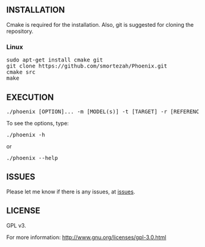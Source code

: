 <h2>INSTALLATION</h2>
Cmake is required for the installation. Also, git is suggested for cloning the repository.
<h3>Linux</h3>
<pre>
sudo apt-get install cmake git
git clone https://github.com/smortezah/Phoenix.git
cmake src
make
</pre>

<h2>EXECUTION</h2>
<pre>
./phoenix [OPTION]... -m [MODEL(s)] -t [TARGET] -r [REFERENCE]
</pre>
To see the options, type:
<pre>
./phoenix -h
</pre>
or
<pre>
./phoenix --help
</pre>

<h2>ISSUES</h2>
Please let me know if there is any issues, at <a href="https://github.com/smortezah/Phoenix/issues">issues</a>.

<h2>LICENSE</h2>
GPL v3.

For more information:
http://www.gnu.org/licenses/gpl-3.0.html
